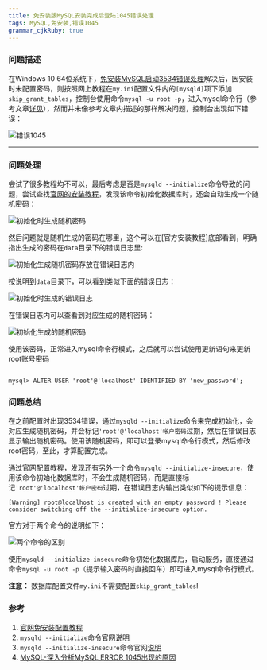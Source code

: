 ```yaml
---
title: 免安装版MySQL安装完成后登陆1045错误处理
tags: MySQL,免安装,错误1045
grammar_cjkRuby: true
---
```


### **问题描述**

在Windows 10 64位系统下，[免安装MySQL启动3534错误处理][1]解决后，因安装时未配置密码，则按照网上教程在`my.ini`配置文件内的`[mysqld]`项下添加`skip_grant_tables`，控制台使用命令`mysql -u root -p`，进入mysql命令行（参考文章[详见][2]），然而并未像参考文章内描述的那样解决问题，控制台出现如下错误：

![错误1045][3]

---

### **问题处理**

尝试了很多教程均不可以，最后考虑是否是`mysqld --initialize`命令导致的问题，尝试查找[官网的安装教程][4]，发现该命令初始化数据库时，还会自动生成一个随机密码：

![初始化时生成随机密码][5]

然后问题就是随机生成的密码在哪里，这个可以在[官方安装教程]底部看到，明确指出生成的密码在`data`目录下的错误日志里:

![初始化生成随机密码存放在错误日志内][6]

按说明到`data`目录下，可以看到类似下面的错误日志：

![初始化时生成的错误日志][7]

在错误日志内可以查看到对应生成的随机密码：

![初始化生成的随机密码][8]

使用该密码，正常进入mysql命令行模式，之后就可以尝试使用更新语句来更新root账号密码

``` mysql

mysql> ALTER USER 'root'@'localhost' IDENTIFIED BY 'new_password';

```

### **问题总结**

在之前配置时出现3534错误，通过`mysqld --initialize`命令来完成初始化，会对应生成随机密码，并会标记`'root'@'localhost'帐户密码`过期，然后在错误日志显示输出随机密码。使用该随机密码，即可以登录mysql命令行模式，然后修改root密码，至此，才算配置完成。

通过官网配置教程，发现还有另外一个命令`mysqld --initialize-insecure`，使用该命令初始化数据库时，不会生成随机密码，而是直接标记`'root'@'localhost'帐户密码`过期，在错误日志内输出类似如下的提示信息：

``` 
[Warning] root@localhost is created with an empty password ! Please consider switching off the --initialize-insecure option.
```

官方对于两个命令的说明如下：

![两个命令的区别][9]

使用`mysqld --initialize-insecure`命令初始化数据库后，启动服务，直接通过命令`mysql -u root -p`（提示输入密码时直接回车）即可进入mysql命令行模式。

**注意：** 数据库配置文件`my.ini`不需要配置`skip_grant_tables`!



### **参考**

1. [官网免安装配置教程][4]
2. `mysqld --initialize`命令官网[说明][5]
3. `mysqld --initialize-insecure`命令官网[说明][10]
4. [MySQL-深入分析MySQL ERROR 1045出现的原因][2]

  [1]: https://blog.csdn.net/u012995964/article/details/80588977
  [2]: https://blog.csdn.net/qq_28938933/article/details/72872064
  [3]: http://p9uy5dyvc.bkt.clouddn.com/err_1045.png "err_1045.png"
  [4]: http://https://dev.mysql.com/doc/refman/5.7/en/data-directory-initialization-mysqld.html
  [5]: http://p9uy5dyvc.bkt.clouddn.com/mysqld_initialize.png "mysqld_initialize.png"
  [6]: http://p9uy5dyvc.bkt.clouddn.com/random_password.png "random_password.png"
  [7]: http://p9uy5dyvc.bkt.clouddn.com/error_log.png "error_log.png"
  [8]: http://p9uy5dyvc.bkt.clouddn.com/random_password_2.png "random_password_2.png"
  [9]: http://p9uy5dyvc.bkt.clouddn.com/end.png "end.png"
  [10]: https://dev.mysql.com/doc/refman/5.7/en/server-options.html#option_mysqld_initialize-insecure